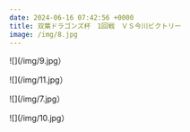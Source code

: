 ```yaml
---
date: 2024-06-16 07:42:56 +0000
title: 双葉ドラゴンズ杯　1回戦　ＶＳ今川ビクトリー
image: /img/8.jpg
---
```

![](/img/9.jpg）

![](/img/11.jpg）

![](/img/7.jpg）

![](/img/10.jpg）

